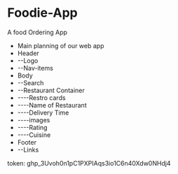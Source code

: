 # Foodie-App
A food Ordering App


 * Main planning of our web app
 * Header
 * --Logo
 * --Nav-items
 * Body
 * --Search
 * --Restaurant Container
 * ----Restro cards
 * ----Name of Restaurant
 * ----Delivery Time
 * ----images
 * ----Rating
 * ----Cuisine
 * Footer
 * --Links
  
 


token: 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
